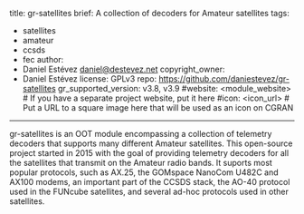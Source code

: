 title: gr-satellites
brief: A collection of decoders for Amateur satellites
tags:
  - satellites
  - amateur
  - ccsds
  - fec
author:
  - Daniel Estévez <daniel@destevez.net>
copyright_owner:
  - Daniel Estévez
license: GPLv3
repo: https://github.com/daniestevez/gr-satellites
gr_supported_version: v3.8, v3.9
#website: <module_website> # If you have a separate project website, put it here
#icon: <icon_url> # Put a URL to a square image here that will be used as an icon on CGRAN
---

gr-satellites is an OOT module encompassing a collection of telemetry decoders
that supports many different Amateur satellites. This open-source project
started in 2015 with the goal of providing telemetry decoders for all the
satellites that transmit on the Amateur radio bands. It suports most popular
protocols, such as AX.25, the GOMspace NanoCom U482C and AX100 modems, an
important part of the CCSDS stack, the AO-40 protocol used in the FUNcube
satellites, and several ad-hoc protocols used in other satellites.

